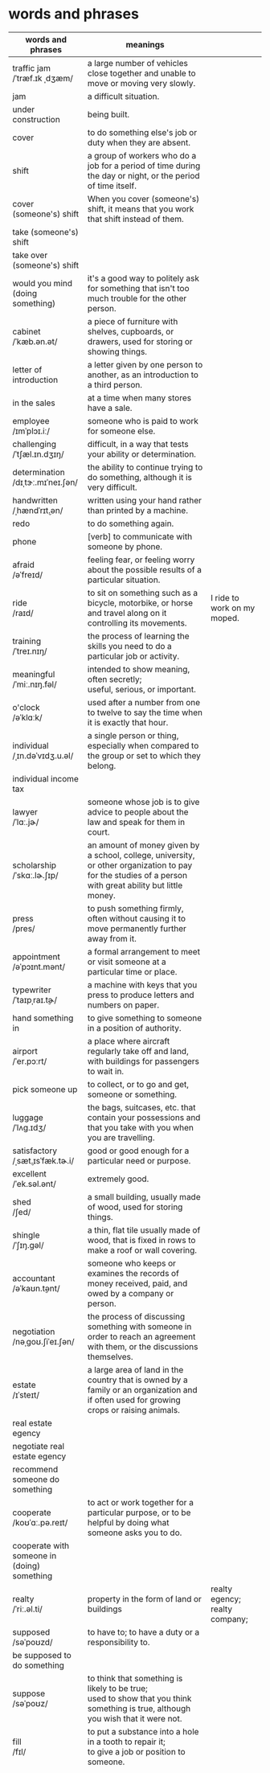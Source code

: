 # words and phrases

| words and phrases | meanings ||
| --- | --- | --- |
| traffic jam<br/>/ˈtræf.ɪk ˌdʒæm/ | a large number of vehicles close together and unable to move or moving very slowly. ||
| jam | a difficult situation. ||
| under construction | being built. ||
| cover | to do something else's job or duty when they are absent. ||
| shift | a group of workers who do a job for a period of time during the day or night, or the period of time itself. ||
| cover (someone's) shift | When you cover (someone's) shift, it means that you work that shift instead of them. ||
| take (someone's) shift |  ||
| take over (someone's) shift |  ||
| would you mind (doing something) | it's a good way to politely ask for something that isn't too much trouble for the other person. ||
| cabinet<br/>/ˈkæb.ən.ət/ | a piece of furniture with shelves, cupboards, or drawers, used for storing or showing things. ||
| letter of introduction | a letter given by one person to another, as an introduction to a third person. ||
| in the sales | at a time when many stores have a sale. ||
| employee<br/>/ɪmˈplɔɪ.iː/ | someone who is paid to work for someone else. ||
| challenging<br/>/ˈtʃæl.ɪn.dʒɪŋ/ | difficult, in a way that tests your ability or determination. ||
| determination<br/>/dɪˌtɝː.mɪˈneɪ.ʃən/ | the ability to continue trying to do something, although it is very difficult. ||
| handwritten<br/>/ˌhændˈrɪt̬.ən/ | written using your hand rather than printed by a machine. ||
| redo | to do something again. ||
| phone | [verb] to communicate with someone by phone. ||
| afraid<br/>/əˈfreɪd/ | feeling fear, or feeling worry about the possible results of a particular situation. ||
| ride<br/>/raɪd/ | to sit on something such as a bicycle, motorbike, or horse and travel along on it controlling its movements. | I ride to work on my moped. |
| training<br/>/ˈtreɪ.nɪŋ/ | the process of learning the skills you need to do a particular job or activity. ||
| meaningful<br/>/ˈmiː.nɪŋ.fəl/ | intended to show meaning, often secretly;<br/>useful, serious, or important. ||
| o'clock<br/>/əˈklɑːk/ | used after a number from one to twelve to say the time when it is exactly that hour. ||
| individual<br/>/ˌɪn.dəˈvɪdʒ.u.əl/ | a single person or thing, especially when compared to the group or set to which they belong. ||
| individual income tax |  ||
| lawyer<br/>/ˈlɑː.jɚ/ | someone whose job is to give advice to people about the law and speak for them in court. ||
| scholarship<br/>/ˈskɑː.lɚ.ʃɪp/ | an amount of money given by a school, college, university, or other organization to pay for the studies of a person with great ability but little money. ||
| press<br/>/pres/ | to push something firmly, often without causing it to move permanently further away from it. ||
| appointment<br/>/əˈpɔɪnt.mənt/ | a formal arrangement to meet or visit someone at a particular time or place. ||
| typewriter<br/>/ˈtaɪpˌraɪ.t̬ɚ/ | a machine with keys that you press to produce letters and numbers on paper. ||
| hand something in<br/> | to give something to someone in a position of authority. ||
| airport<br/>/ˈer.pɔːrt/ | a place where aircraft regularly take off and land, with buildings for passengers to wait in. ||
| pick someone up<br/> | to collect, or to go and get, someone or something. ||
| luggage<br/>/ˈlʌɡ.ɪdʒ/ | the bags, suitcases, etc. that contain your possessions and that you take with you when you are travelling. ||
| satisfactory<br/>/ˌsæt̬.ɪsˈfæk.tɚ.i/ | good or good enough for a particular need or purpose. ||
| excellent<br/>/ˈek.səl.ənt/ | extremely good. ||
| shed<br/>/ʃed/ | a small building, usually made of wood, used for storing things. ||
| shingle<br/>/ˈʃɪŋ.ɡəl/ | a thin, flat tile usually made of wood, that is fixed in rows to make a roof or wall covering. ||
| accountant<br/>/əˈkaʊn.t̬ənt/ | someone who keeps or examines the records of money received, paid, and owed by a company or person. ||
| negotiation<br/>/nəˌɡoʊ.ʃiˈeɪ.ʃən/ | the process of discussing something with someone in order to reach an agreement with them, or the discussions themselves. ||
| estate<br/>/ɪˈsteɪt/ | a large area of land in the country that is owned by a family or an organization and if often used for growing crops or raising animals. ||
| real estate egency<br/> |  ||
| negotiate real estate egency<br/> |  ||
| recommend someone do something<br/> |  ||
| cooperate<br/>/koʊˈɑː.pə.reɪt/ | to act or work together for a particular purpose, or to be helpful by doing what someone asks you to do. ||
| cooperate with someone in (doing) something<br/> |  ||
| realty<br/>/ˈriː.əl.ti/ | property in the form of land or buildings | realty egency; realty company; |
| supposed<br/>/səˈpoʊzd/ | to have to; to have a duty or a responsibility to. ||
| be supposed to do something<br/> |  ||
| suppose<br/>/səˈpoʊz/ | to think that something is likely to be true;<br/>used to show that you think something is true, although you wish that it were not. ||
| fill<br/>/fɪl/ | to put a substance into a hole in a tooth to repair it;<br/>to give a job or position to someone. ||
| <br/> |  ||
| <br/> |  ||
| <br/> |  ||
| <br/> |  ||
| <br/> |  ||
| <br/> |  ||
| <br/> |  ||
| <br/> |  ||
| <br/> |  ||
| <br/> |  ||
| <br/> |  ||
| <br/> |  ||
| <br/> |  ||
| <br/> |  ||
| <br/> |  ||
| <br/> |  ||
| <br/> |  ||
| <br/> |  ||
| <br/> |  ||